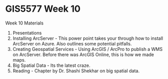 # GIS5577 Week 10
Week 10 Materials

1. Presentations
  1. Installing ArcServer - This power point takes your through how to install ArcServer on Azure. Also outlines some potential pitfalls.
  1. Creating Geospatial Services - Using ArcGIS / ArcPro to publish a WMS on ArcServer. Before there was ArcGIS Online, this is how we made maps. 
  1. Big Spatial Data - Its the latest craze.
1. Reading - Chapter by Dr. Shashi Shekhar on big spatial data.
